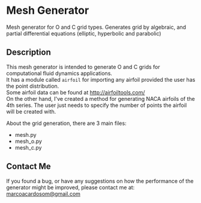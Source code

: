 # Mesh Generator
Mesh generator for O and C grid types.
Generates grid by algebraic, and partial differential equations (elliptic, hyperbolic and parabolic)

## Description
This mesh generator is intended to generate O and C grids for computational fluid dynamics applications.  
It has a module called `airfoil` for importing any airfoil provided the user has the point distribution.  
Some airfoil data can be found at http://airfoiltools.com/  
On the other hand, I've created a method for generating NACA airfoils of the 4th series. The user just needs to specify the number of points the airfoil will be created with.  
  
  
About the grid generation, there are 3 main files:  
* mesh.py  
* mesh_o.py  
* mesh_c.py

## Contact Me
If you found a bug, or have any suggestions on how the performance of the generator might be improved, please contact me at:  
marcoacardosom@gmail.com
